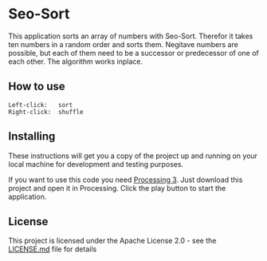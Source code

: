 # Seo-Sort

This application sorts an array of numbers with Seo-Sort. Therefor it takes ten numbers in a random order and sorts them. Negitave numbers are possible, but each of them need to be a successor or predecessor of one of each other. The algorithm works inplace.

## How to use

```
Left-click:   sort
Right-click:  shuffle
```

## Installing

These instructions will get you a copy of the project up and running on your local machine for development and testing purposes.

If you want to use this code you need [Processing 3](https://processing.org/).
Just download this project and open it in Processing. Click the play button to start the application.

## License

This project is licensed under the Apache License 2.0 - see the [LICENSE.md](LICENSE.md) file for details
